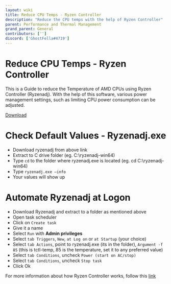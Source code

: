 ```yaml
---
layout: wiki
title: Reduce CPU Temps - Ryzen Controller
description: "Reduce the CPU temps with the help of Ryzen Controller"
parent: Performance and Thermal Management
grand_parent: General
contributors: [''] 
discord: ['GhostFella#4719']
---
```


# Reduce CPU Temps - Ryzen Controller

This is a Guide to reduce the Temperature of AMD CPUs using Ryzen Controller (Ryzenadj). With the help of this software, various power management settings, such as limiting CPU power consumption can be adjusted. 

[Download](https://github.com/FlyGoat/RyzenAdj)

# Check Default Values - Ryzenadj.exe

- Download ryzenadj from above link
- Extract to C drive folder (eg. C:\ryzenadj-win64)
- Type ``cd`` to the folder where ryzenadj.exe is located (eg. cd C:\ryzenadj-win64)
- Type ``ryzenadj.exe –info``
- Your values will show up

# Automate Ryzenadj at Logon

- Download Ryzenadj and extract to a folder as mentioned above
- Open task scheduler
- Click on ``Create task``
- Give it a name
- Select ``Run`` with **Admin privileges**
- Select ``tab Triggers``, ``New``, ``at Log on`` or ``at Startup`` (your choice)
- Select ``tab Actions``, point to ryzenadj.exe (its in the folder), ``Argument -f 85`` (this is tctl-temp, 85 is the temperature, set it to any preferred value)
- Select ``tab Conditions``, uncheck ``Power (start on AC/stop)``
- Select ``tab Conditions``, uncheck ``Stop task``
- Click Ok 

For more information about how Ryzen Controller works, follow this [link](https://github.com/FlyGoat/RyzenAdj/wiki/Renoir-Tuning-Guide)